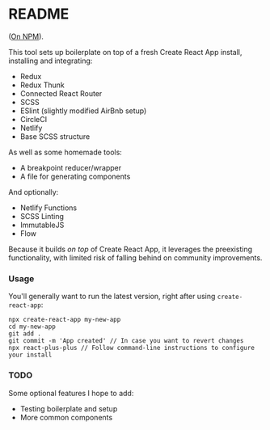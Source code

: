 # README

([On NPM](https://www.npmjs.com/package/react-plus-plus)).

This tool sets up boilerplate on top of a fresh Create React App install, installing and integrating:

- Redux
- Redux Thunk
- Connected React Router
- SCSS
- ESlint (slightly modified AirBnb setup)
- CircleCI
- Netlify
- Base SCSS structure

As well as some homemade tools:

- A breakpoint reducer/wrapper
- A file for generating components

And optionally:

- Netlify Functions
- SCSS Linting
- ImmutableJS
- Flow

Because it builds *on top* of Create React App, it leverages the preexisting functionality, with limited risk of falling behind on community improvements.

### Usage

You'll generally want to run the latest version, right after using `create-react-app`:

```
npx create-react-app my-new-app
cd my-new-app
git add .
git commit -m 'App created' // In case you want to revert changes
npx react-plus-plus // Follow command-line instructions to configure your install
```

### TODO

Some optional features I hope to add:

- Testing boilerplate and setup
- More common components
